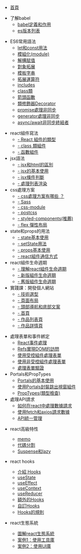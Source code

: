 
* [首頁](README.md)     
 
<!-- 了解babel -->
- 了解babel
  - [babel定義和作用](babel/README)
  - [es版本列表](es6/es-version)   

<!-- ES6常用語法 -->
- ES6常用語法
  - [let和const用法](es6/let-const)
  - [模組化(module)](es6/es-module)
  - [解構賦值](es6/object-array)
  - [對象拓展](es6/object)
  - [模板字串](es6/string)
  - [拓展運算符](es6/Spread-operator)
  - [includes](es6/includes)
  - [class類](es6/class)
  - [箭頭函數](es6/arrow-function)
  - [類修飾器Decorator](es6/Decorator)
  - [promise處理非同步](es6/promise)
  - [generator處理非同步](es6/generator)
  - [async/await非同步終結者](es6/async-await)

<!-- react基礎知識 -->  
- react組件寫法
  - [- React 組件的類型](react-base/component/React組件的類型.md)
  - [- class 類組件](react-base/component/class類組件.md)
  - [- 函數組件](react-base/component/函數組件.md)  
- jsx語法
  - [- jsx和html的區別](react-base/jsx/jsx和html的區別.md)
  - [- jsx的基本使用](react-base/jsx/jsx的基本使用.md)
  - [- jsx條件判斷](react-base/jsx/jsx條件判斷.md)
  - [- 處理列表渲染](react-base/jsx/處理列表渲染.md)
- css處理方案
  - [- css處理方案有哪些 ？](react-base/style/css處理方案有哪些.md)
  - [- Sass](react-base/style/使用Sass.md)
  - [- css-module](react-base/style/css-module.md)
  - [- postcss](react-base/style/postcss.md)
  - [- styled-components(推薦)](react-base/style/css-in-js.md)
  - [- flex 彈性布局](react-base/style/flex彈性布局.md)
- state和props的用法
  - [- state基本使用](react-base/state-props/state的基本使用.md)
  - [- setState用法](react-base/state-props/setState.md)
  - [- props基本使用](react-base/state-props/props基本使用.md)
  - [- react組件通信方式](react-base/state-props/react組件通信方式.md)    
- react組件生命週期
  - [- 理解react組件生命週期](react-base/lifeCycle/理解React組件生命週期.md)
  - [- 新版組件生命週期](react-base/lifeCycle/新版組件生命週期.md)
  - [- 舊版組件生命週期](react-base/lifeCycle/舊版組件生命週期.md)
- 實踐課：開發個人網站
  - [- 技術選型](react-base/website/技術選型.md)
  - [- 頁面布局](react-base/website/頁面布局.md)
  - [- 頭部導航和底部文案](react-base/website/頭部導航和底部文案.md)
  - [- 首頁](react-base/website/首頁.md)
  - [- 作品列表頁](react-base/website/作品列表頁.md)
  - [- 作品詳情頁](react-base/website/作品詳情頁.md)   
    

<!-- react進階知識 -->  
- 處理表單和事件綁定
  - [React事件處理](react-progress/forms/React事件處理.md)
  - [Refs實現DOM的訪問](react-progress/forms/Refs實現DOM的訪問.md)
  - [使用受控組件處理表單](react-progress/forms/使用受控組件處理表單.md)
  - [使用非受控組件處理表單](react-progress/forms/使用非受控組件處理表單.md)
  - [處理表單驗證](react-progress/forms/處理表單驗證.md)
- Portals和PropTypes
  - [Portals的基本使用](react-progress/porpro/Portals的基本使用.md)
  - [使用Portals封裝跳出視窗組件](react-progress/porpro/使用Portals封裝跳出視窗組件.md)
  - [PropTypes(類型檢查)](react-progress/porpro/PropTypes(類型檢查).md)  
- 處理API請求
  - [如何在react中處理數據請求](react-progress/api/如何在react中處理數據請求.md)
  - [使用fetch和axios請求數據](react-progress/api/使用fetch和axios請求數據.md)
  - [API統一管理](react-progress/api/API統一管理.md)
    

<!-- react高階知識 -->  
- react高級特性
  - [memo](react-Advanced/features/memo.md)
  - [代碼分割](react-Advanced/features/代碼分割.md)
  - [Suspense和lazy](react-Advanced/features/Suspense和lazy.md)
- react hooks 
  - [介紹 Hooks](react-Advanced/react-hooks/介紹Hooks.md)
  - [useState](react-Advanced/react-hooks/useState.md)
  - [useEffect](react-Advanced/react-hooks/useEffect.md)
  - [useContext](react-Advanced/react-hooks/useContext.md)
  - [useReducer](react-Advanced/react-hooks/useReducer.md)
  - [額外的Hooks](react-Advanced/react-hooks/額外的Hooks.md)
  - [自訂Hooks](react-Advanced/react-hooks/自訂hooks.md)
  - [Hooks的規則](react-Advanced/react-hooks/Hooks的規則.md)    

- react生態系統 
  - [圖解react生態系統](react-Advanced/ecosystem/圖解react生態系統.md)
  - [案例1：使用工具庫](react-Advanced/ecosystem/案例1：使用工具庫.md)
  - [案例2：使用UI庫](react-Advanced/ecosystem/案例2：使用UI庫.md)